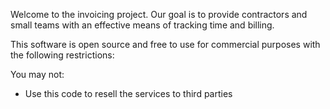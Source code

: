 Welcome to the invoicing project. Our goal is to provide contractors and small teams with an effective means of tracking time and billing.

This software is open source and free to use for commercial purposes with the following restrictions:

You may not:
- Use this code to resell the services to third parties